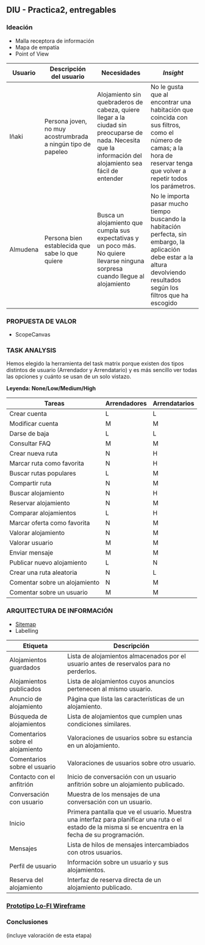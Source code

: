 ## DIU - Practica2, entregables

### Ideación
* Malla receptora de información
* Mapa de empatía
* Point of View

| Usuario  | Descripción del usuario                                      | Necesidades                                                  | *Insight*                                                    |
| -------- | ------------------------------------------------------------ | ------------------------------------------------------------ | ------------------------------------------------------------ |
| Iñaki    | Persona joven, no muy acostrumbrada a ningún tipo de papeleo | Alojamiento sin quebraderos de cabeza, quiere llegar a la ciudad sin preocuparse de nada. Necesita que la información del alojamiento sea fácil de entender | No le gusta que al encontrar una habitación que coincida con sus filtros, como el número de camas; a la hora de reservar tenga que volver a repetir todos los parámetros. |
| Almudena | Persona bien establecida que sabe lo que quiere              | Busca un alojamiento que cumpla sus expectativas y un poco más. No quiere llevarse ninguna sorpresa cuando llegue al alojamiento | No le importa pasar mucho tiempo buscando la habitación perfecta, sin embargo, la aplicación debe estar a la altura devolviendo resultados según los filtros que ha escogido |


### PROPUESTA DE VALOR
* ScopeCanvas


### TASK ANALYSIS

Hemos elegido la herramienta del task matrix porque existen dos tipos distintos de usuario (Arrendador y Arrendatario) y es más sencillo ver todas las opciones y cuánto se usan de un solo vistazo.

**Leyenda: None/Low/Medium/High**

| Tareas                        | Arrendadores | Arrendatarios |
| ----------------------------- | ------------ | ------------- |
| Crear cuenta                  | L            | L             |
| Modificar cuenta              | M            | M             |
| Darse de baja                 | L            | L             |
| Consultar FAQ                 | M            | M             |
| Crear nueva ruta              | N            | H             |
| Marcar ruta como favorita     | N            | H             |
| Buscar rutas populares        | L            | M             |
| Compartir ruta                | N            | M             |
| Buscar alojamiento            | N            | H             |
| Reservar alojamiento          | N            | M             |
| Comparar alojamientos         | L            | H             |
| Marcar oferta como favorita   | N            | M             |
| Valorar alojamiento           | N            | M             |
| Valorar usuario               | M            | M             |
| Enviar mensaje                | M            | M             |
| Publicar nuevo alojamiento    | L            | N             |
| Crear una ruta aleatoria      | N            | L             |
| Comentar sobre un alojamiento | N            | M             |
| Comentar sobre un usuario     | M            | M             |


### ARQUITECTURA DE INFORMACIÓN

* [Sitemap](https://github.com/Groctel/DIU21/blob/master/P2/Sitemap.png)
* Labelling

| Etiqueta                         | Descripción                                                                                                                                               |
| -------------------------------- | --------------------------------------------------------------------------------------------------------------------------------------------------------- |
| Alojamientos guardados           | Lista de alojamientos almacenados por el usuario antes de reservalos para no perderlos.                                                                   |
| Alojamientos publicados          | Lista de alojamientos cuyos anuncios pertenecen al mismo usuario.                                                                                         |
| Anuncio de alojamiento           | Página que lista las características de un alojamiento.                                                                                                   |
| Búsqueda de alojamientos         | Lista de alojamientos que cumplen unas condiciones similares.                                                                                             |
| Comentarios sobre el alojamiento | Valoraciones de usuarios sobre su estancia en un alojamiento.                                                                                             |
| Comentarios sobre el usuario     | Valoraciones de usuarios sobre otro usuario.                                                                                                              |
| Contacto con el anfitrión        | Inicio de conversación con un usuario anfitrión sobre un alojamiento publicado.                                                                           |
| Conversación con usuario         | Muestra de los mensajes de una conversación con un usuario.                                                                                               |
| Inicio                           | Primera pantalla que ve el usuario. Muestra una interfaz para planificar una ruta o el estado de la misma si se encuentra en la fecha de su programación. |
| Mensajes                         | Lista de hilos de mensajes intercambiados con otros usuarios.                                                                                             |
| Perfil de usuario                | Información sobre un usuario y sus alojamientos.                                                                                                          |
| Reserva del alojamiento          | Interfaz de reserva directa de un alojamiento publicado.                                                                                                  |


### [Prototipo Lo-FI Wireframe](https://github.com/Groctel/DIU21/blob/master/P2/Wireframe.png)


### Conclusiones
(incluye valoración de esta etapa)
